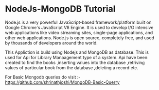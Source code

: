 # NodeJs-MongoDB Tutorial

Node.js is a very powerful JavaScript-based framework/platform built on Google Chrome's JavaScript V8 Engine. It is used to develop I/O intensive web applications like video streaming sites, single-page applications, and other web applications. Node.js is open source, completely free, and used by thousands of developers around the world.

This Appliction is build using Nodejs and MongoDB as database. This is used for Api for Library Manaagement type of a system.
Api have been created to find the books ,inserting values into the database ,retriving values of particular book from the database ,deleting a record etc.

For Basic Mongodb queries do visit :-https://github.com/shrinathjoshi/MongoDB-Basic-Querry
